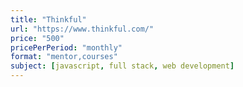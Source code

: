 ```yaml
---
title: "Thinkful"
url: "https://www.thinkful.com/"
price: "500"
pricePerPeriod: "monthly"
format: "mentor,courses"
subject: [javascript, full stack, web development]
---
```

